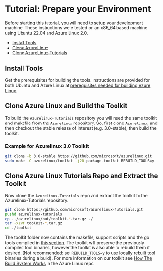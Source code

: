 # Tutorial: Prepare your Environment

Before starting this tutorial, you will need to setup your development machine.  These instructions were tested on an x86_64 based machine using Ubuntu 22.04 and Azure Linux 2.0.

- [Install Tools](#install-tools)
- [Clone AzureLinux](#clone-azure-linux-and-build-the-toolkit)
- [Clone AzureLinux-Tutorials](#clone-azure-linux-tutorials-repo-and-extract-the-toolkit)

## Install Tools

Get the prerequisites for building the tools. Instructions are provided for both Ubuntu and Azure Linux at [prerequisites needed for building Azure Linux](https://github.com/microsoft/azurelinux/blob/-/toolkit/docs/building/prerequisites.md).

## Clone Azure Linux and Build the Toolkit

To build the `Azurelinux-Tutorials` repository you will need the same toolkit and makefile from the `Azurelinux` repository.  So, first clone `Azurelinux`, and then checkout the stable release of interest (e.g. 3.0-stable), then build the toolkit.

### Example for Azurelinux 3.0 Toolkit

```bash
git clone -b 3.0-stable https://github.com/microsoft/azurelinux.git
sudo make -C azurelinux/toolkit -j20 package-toolkit REBUILD_TOOLS=y
```

## Clone Azure Linux Tutorials Repo and Extract the Toolkit

Now clone the `Azurelinux-Tutorials` repo and extract the toolkit to the Azurelinux-Tutorials repository.  

```bash
git clone https://github.com/microsoft/azurelinux-tutorials.git
pushd azurelinux-tutorials
cp ../azurelinux/out/toolkit-*.tar.gz ./
tar -xzvf toolkit-*.tar.gz
cd ./toolkit
```

The toolkit folder now contains the makefile, support scripts and the go tools compiled in [this section](#clone-azure-linux-and-build-the-toolkit). The toolkit will preserve the previously compiled tool binaries, however the toolkit is also able to rebuild them if desired. (Not recommended: set `REBUILD_TOOLS=y` to use locally rebuilt tool binaries during a build). For more information on our toolkit see [How The Build System Works](https://github.com/microsoft/azurelinux/blob/-/toolkit/docs/how_it_works/0_intro.md) in the Azure Linux repo.  
